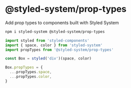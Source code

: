 
# @styled-system/prop-types

Add prop types to components built with Styled System

```sh
npm i styled-system @styled-system/prop-types
```

```js
import styled from 'styled-components'
import { space, color } from 'styled-system'
import propTypes from '@styled-system/prop-types'

const Box = styled('div')(space, color)

Box.propTypes = {
  ...propTypes.space,
  ...propTypes.color,
}
```
